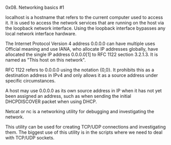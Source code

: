 0x08. Networking basics #1

 localhost is a hostname that refers to the current computer used to access it. It is used to access the network services that are running on the host via the loopback network interface. Using the loopback interface bypasses any local network interface hardware.

The Internet Protocol Version 4 address 0.0.0.0 can have multiple uses
Official meaning and use
IANA, who allocate IP addresses globally, have allocated the single IP address 0.0.0.0[1] to RFC 1122 section 3.2.1.3. It is named as "This host on this network".

RFC 1122 refers to 0.0.0.0 using the notation {0,0}. It prohibits this as a destination address in IPv4 and only allows it as a source address under specific circumstances.

A host may use 0.0.0.0 as its own source address in IP when it has not yet been assigned an address, such as when sending the initial DHCPDISCOVER packet when using DHCP.

Netcat or nc is a networking utility for debugging and investigating the network.

This utility can be used for creating TCP/UDP connections and investigating them. The biggest use of this utility is in the scripts where we need to deal with TCP/UDP sockets.
